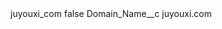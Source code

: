 <?xml version="1.0" encoding="UTF-8"?>
<CustomMetadata xmlns="http://soap.sforce.com/2006/04/metadata" xmlns:xsi="http://www.w3.org/2001/XMLSchema-instance" xmlns:xsd="http://www.w3.org/2001/XMLSchema">
    <label>juyouxi_com</label>
    <protected>false</protected>
    <values>
        <field>Domain_Name__c</field>
        <value xsi:type="xsd:string">juyouxi.com</value>
    </values>
</CustomMetadata>
